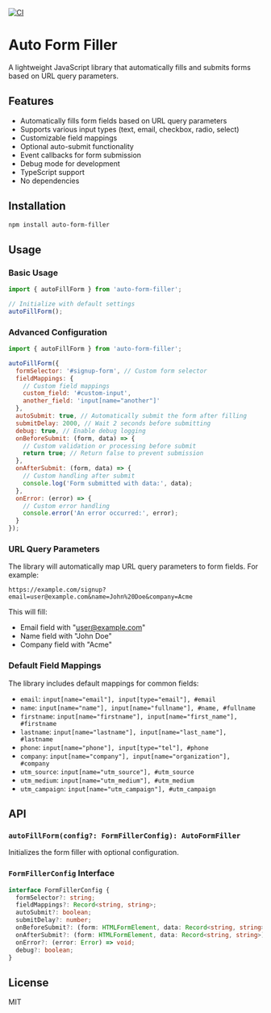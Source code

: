 [![CI](https://github.com/cnaallotey/auto-form-filler/actions/workflows/ci.yml/badge.svg)](https://github.com/cnaallotey/auto-form-filler/actions/workflows/ci.yml)

# Auto Form Filler

A lightweight JavaScript library that automatically fills and submits forms based on URL query parameters.

## Features

- Automatically fills form fields based on URL query parameters
- Supports various input types (text, email, checkbox, radio, select)
- Customizable field mappings
- Optional auto-submit functionality
- Event callbacks for form submission
- Debug mode for development
- TypeScript support
- No dependencies

## Installation

```bash
npm install auto-form-filler
```

## Usage

### Basic Usage

```javascript
import { autoFillForm } from 'auto-form-filler';

// Initialize with default settings
autoFillForm();
```

### Advanced Configuration

```javascript
import { autoFillForm } from 'auto-form-filler';

autoFillForm({
  formSelector: '#signup-form', // Custom form selector
  fieldMappings: {
    // Custom field mappings
    custom_field: '#custom-input',
    another_field: 'input[name="another"]'
  },
  autoSubmit: true, // Automatically submit the form after filling
  submitDelay: 2000, // Wait 2 seconds before submitting
  debug: true, // Enable debug logging
  onBeforeSubmit: (form, data) => {
    // Custom validation or processing before submit
    return true; // Return false to prevent submission
  },
  onAfterSubmit: (form, data) => {
    // Custom handling after submit
    console.log('Form submitted with data:', data);
  },
  onError: (error) => {
    // Custom error handling
    console.error('An error occurred:', error);
  }
});
```

### URL Query Parameters

The library will automatically map URL query parameters to form fields. For example:

```
https://example.com/signup?email=user@example.com&name=John%20Doe&company=Acme
```

This will fill:
- Email field with "user@example.com"
- Name field with "John Doe"
- Company field with "Acme"

### Default Field Mappings

The library includes default mappings for common fields:

- `email`: `input[name="email"], input[type="email"], #email`
- `name`: `input[name="name"], input[name="fullname"], #name, #fullname`
- `firstname`: `input[name="firstname"], input[name="first_name"], #firstname`
- `lastname`: `input[name="lastname"], input[name="last_name"], #lastname`
- `phone`: `input[name="phone"], input[type="tel"], #phone`
- `company`: `input[name="company"], input[name="organization"], #company`
- `utm_source`: `input[name="utm_source"], #utm_source`
- `utm_medium`: `input[name="utm_medium"], #utm_medium`
- `utm_campaign`: `input[name="utm_campaign"], #utm_campaign`

## API

### `autoFillForm(config?: FormFillerConfig): AutoFormFiller`

Initializes the form filler with optional configuration.

### `FormFillerConfig` Interface

```typescript
interface FormFillerConfig {
  formSelector?: string;
  fieldMappings?: Record<string, string>;
  autoSubmit?: boolean;
  submitDelay?: number;
  onBeforeSubmit?: (form: HTMLFormElement, data: Record<string, string>) => boolean;
  onAfterSubmit?: (form: HTMLFormElement, data: Record<string, string>) => void;
  onError?: (error: Error) => void;
  debug?: boolean;
}
```

## License

MIT 